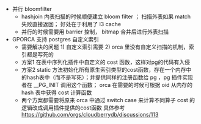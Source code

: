 - 并行 bloomfilter
	- hashjoin 内表扫描的时候顺便建立 bloom filter ； 扫描外表如果 match 失败直接返回； 好处在于利用了 l3 cache
	- 并行的时候需要用 barrier 控制， bitmap 合并后进行外表扫描
- GPORCA 支持 postgres 自定义索引
	- 需要解决的问题 1) 自定义索引需要 2) orca 里没有自定义扫描的机制，索引都是写死的
	- 方案1 在表中序列化插件中自定义的 cost 函数，这样对pg的代码有入侵
	- 方案2 static 方法初始化所有原生索引类型的cost函数，存在一个内存中的hash表中（而不是写死）；并提供同样的注册函数给 pg ，pg 插件实现者在 __PG_INIT 调用这个函数； orca 在需要的时候可根据 oid 从内存的 hash 表中获得 cost 计算函数
	- 两个方案都需要将原来 orca 中通过 switch case 来计算不同算子 cost 的逻辑改成调用插件提供的cost函数 具体参考 https://github.com/orgs/cloudberrydb/discussions/113